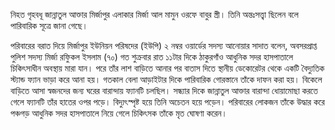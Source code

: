 নিহত গৃহবধূ জান্নাতুল আক্তার মির্জাপুর এলাকার মির্জা আল মামুন ওরফে বাবুর স্ত্রী। তিনি অন্তঃসত্ত্বা ছিলেন বলে পারিবারিক সূত্রে জানা গেছে।

পরিবারের বরাত দিয়ে মির্জাপুর ইউনিয়ন পরিষদের (ইউপি) ২ নম্বর ওয়ার্ডের সদস্য আনোয়ার সাদাত বলেন, অবসরপ্রাপ্ত পুলিশ সদস্য মির্জা রফিুকল ইসলাম (৭০) গত শুক্রবার রাত ১১টার দিকে ঠাকুরগাঁও আধুনিক সদর হাসপাতালে চিকিৎসাধীন অবস্থায় মারা যান। পরে তাঁর লাশ বাড়িতে আনার পর বাতাস দিতে স্থানীয় ডেকোরেটর থেকে একটি বৈদ্যুতিক স্ট্যান্ড ফ্যান ভাড়া করে আনা হয়। গতকাল বেলা আড়াইটার দিকে পারিবারিক গোরস্তানে তাঁকে দাফন করা হয়। বিকেলে বাড়িতে আসা স্বজনদের জন্য ঘরের বারান্দায় ফ্যানটি চলছিল। সন্ধ্যার দিকে জান্নাতুল আক্তার বারান্দা ধোয়ামোছা করতে গেলে ফ্যানটি তাঁর হাতের ওপর পড়ে। বিদ্যুৎস্পৃষ্ট হয়ে তিনি অচেতন হয়ে পড়েন। পরিবারের লোকজন তাঁকে উদ্ধার করে পঞ্চগড় আধুনিক সদর হাসপাতালে নিয়ে গেলে চিকিৎসক তাঁকে মৃত ঘোষণা করেন।
